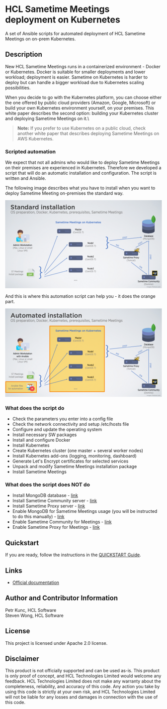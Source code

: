 # HCL Sametime Meetings deployment on Kubernetes

A set of Ansible scripts for automated deployment of HCL Sametime Meetings on on-prem Kubernetes.

## Description
New HCL Sametime Meetings runs in a containerized environment - Docker or Kubernetes. Docker is suitable for smaller deployments and lower workload; deployment is easier. Sametime on Kubernetes is harder to deploy but can handle a bigger workload due to Kubernetes scaling possibilities.

When you decide to go with the Kubernetes platform, you can choose either the one offered by public cloud providers (Amazon, Google, Microsoft) or build your own Kubernetes environment yourself, on your premises.
This white paper describes the second option: building your Kubernetes cluster and deploying Sametime Meetings on it.\
> **Note:** If you prefer to use Kubernetes on a public cloud, check another white paper that describes deploying Sametime Meetings on AWS Kubernetes.

### Scripted automation

We expect that not all admins who would like to deploy Sametime Meetings on their premises are experienced in Kubernetes. Therefore we developed a script that will do an automatic installation and configuration. The script is written and Ansible.

The following image describes what you have to install when you want to deploy Sametime Meeting on-premises the standard way.

![Kubernetes architecture default](docs/img/installation-overview-default.png)

And this is where this automation script can help you - it does the orange part.

![Kubernetes architecture with the script](docs/img/installation-overview-script.png)


### What does the script do

  - Check the parameters you enter into a config file
  - Check the network connectivity and setup /etc/hosts file
  - Configure and update the operating system
  - Install necessary SW packages
  - Install and configure Docker
  - Install Kubernetes
  - Create Kubernetes cluster (one master + several worker nodes)
  - Install Kubernetes add-ons (logging, monitoring, dashboard)
  - Generate Let's Encrypt certificates for selected services
  - Unpack and modify Sametime Meetings installation package
  - Install Sametime Meetings

### What does the script does NOT do

  - Install MongoDB database - [link](https://help.hcltechsw.com/sametime/11.5/admin/installing_mongodb.html)
  - Install Sametime Community server - [link](https://help.hcltechsw.com/sametime/11.5/admin/installing_sametime_community.html)
  - Install Sametime Proxy server - [link](https://help.hcltechsw.com/sametime/11.5/admin/installing_sametime_proxy.html)
  - Enable MongoDB for Sametime Meetings usage (you will be instructed to do this manually) - [link](https://help.hcltechsw.com/sametime/11.5/admin/enable_mongodb_meeting.html)
  - Enable Sametime Community for Meetings - [link](https://help.hcltechsw.com/sametime/11.5/admin/enable_sametime_meeting.html)
  - Enable Sametime Proxy for Meetings - [link](https://help.hcltechsw.com/sametime/11.5/admin/enable_sametime_meeting_proxy.html)

## Quickstart
If you are ready, follow the instructions in the [QUICKSTART Guide](docs/QUICKSTART.md).

## Links
- [Official documentation](https://help.hcltechsw.com/sametime/11.5/admin/meeting_server.html)

## Author and Contributor Information
Petr Kunc, HCL Software\
Steven Wong, HCL Software

## License

This project is licensed under Apache 2.0 license.

## Disclaimer

This product is not officially supported and can be used as-is. This product is only proof of concept, and HCL Technologies Limited would welcome any feedback. HCL Technologies Limited does not make any warranty about the completeness, reliability, and accuracy of this code. Any action you take by using this code is strictly at your own risk, and HCL Technologies Limited will not be liable for any losses and damages in connection with the use of this code.
